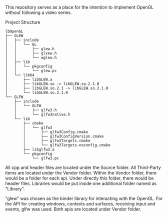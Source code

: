 This repository serves as a place for the intention  to implement OpenGL without following a video series.

Project Structure

```
lbOpenGL
├── GLEW
│   ├── include
│   │   └── GL
│   │       ├── glew.h
│   │       ├── glxew.h
│   │       └── wglew.h
│   ├── lib
│   │   └── pkgconfig
│   │       └── glew.pc
│   └── lib64
│       ├── libGLEW.a
│       ├── libGLEW.so -> libGLEW.so.2.1.0
│       ├── libGLEW.so.2.1 -> libGLEW.so.2.1.0
│       └── libGLEW.so.2.1.0
└── GLFW
    ├── include
    │   └── GLFW
    │       ├── glfw3.h
    │       └── glfw3native.h
    └── lib
        ├── cmake
        │   └── glfw3
        │       ├── glfw3Config.cmake
        │       ├── glfw3ConfigVersion.cmake
        │       ├── glfw3Targets.cmake
        │       └── glfw3Targets-noconfig.cmake
        ├── libglfw3.a
        └── pkgconfig
            └── glfw3.pc
```

All cpp and header files are located under the Source folder.
All Third-Party items are located under the Vendor folder.
Within the Vendor folder, there would be a folder for each api. Under directly this folder, there would be header files.
Libraries would be put inside one additional folder named as "Library".

"glew" was chosen as the binder library for interacting with the OpenGL.
For the API for creating windows, contexts and surfaces, receiving input and events, glfw was used.
Both apis are located under Vendor folder.

